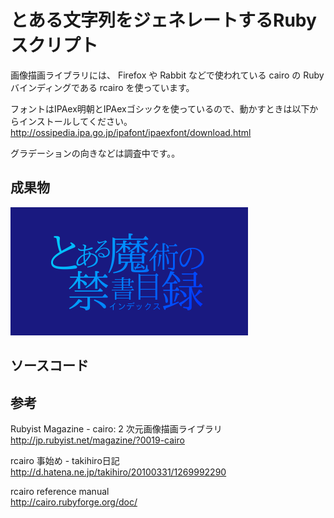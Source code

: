 # とある文字列をジェネレートするRubyスクリプト

画像描画ライブラリには、 Firefox や Rabbit などで使われている cairo の Ruby バインディングである rcairo を使っています。 

フォントはIPAex明朝とIPAexゴシックを使っているので、動かすときは以下からインストールしてください。
<br />
http://ossipedia.ipa.go.jp/ipafont/ipaexfont/download.html

グラデーションの向きなどは調査中です。。

## 成果物
![toaru-image-20130310](/images/toaru-image-20130310.png)

## ソースコード
<script src="https://gist.github.com/myokoym/5128655.js"></script>

## 参考
Rubyist Magazine - cairo: 2 次元画像描画ライブラリ
<br />
http://jp.rubyist.net/magazine/?0019-cairo

rcairo 事始め - takihiro日記
<br />
http://d.hatena.ne.jp/takihiro/20100331/1269992290

rcairo reference manual
<br />
http://cairo.rubyforge.org/doc/

